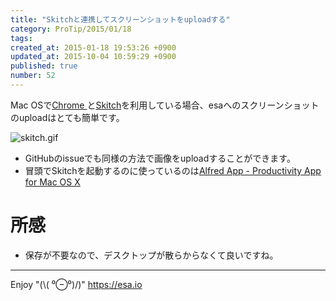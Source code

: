 ```yaml
---
title: "Skitchと連携してスクリーンショットをuploadする"
category: ProTip/2015/01/18
tags: 
created_at: 2015-01-18 19:53:26 +0900
updated_at: 2015-10-04 10:59:29 +0900
published: true
number: 52
---
```


Mac OSで[Chrome ](https://www.google.co.jp/chrome/browser/desktop/index.html)と[Skitch](https://evernote.com/intl/jp/skitch/)を利用している場合、esaへのスクリーンショットのuploadはとても簡単です。

![skitch.gif](https://img.esa.io/uploads/production/pictures/105/3217/image/e4cf87869ee82f528fe92c4ffee6fe03.gif)

- GitHubのissueでも同様の方法で画像をuploadすることができます。
- 冒頭でSkitchを起動するのに使っているのは[Alfred App - Productivity App for Mac OS X](http://www.alfredapp.com/)


# 所感
- 保存が不要なので、デスクトップが散らからなくて良いですね。


---
Enjoy "(\\( ⁰⊖⁰)/)"
https://esa.io
